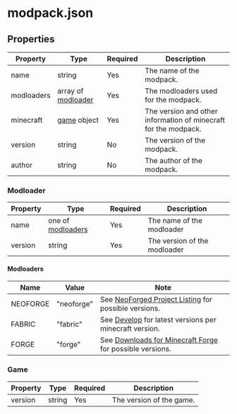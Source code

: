 # modpack.json

## Properties

| Property   | Type                             | Required | Description                                                     |
|------------|----------------------------------|----------|-----------------------------------------------------------------|
| name       | string                           | Yes      | The name of the modpack.                                        |
| modloaders | array of [modloader](#modloader) | Yes      | The modloaders used for the modpack.                            |
| minecraft  | [game](#game) object             | Yes      | The version and other information of minecraft for the modpack. |
| version    | string                           | No       | The version of the modpack.                                     |
| author     | string                           | No       | The author of the modpack.                                      |

### Modloader

| Property | Type                             | Required | Description                  |
|----------|----------------------------------|----------|------------------------------|
| name     | one of [modloaders](#modloaders) | Yes      | The name of the modloader    |
| version  | string                           | Yes      | The version of the modloader |

#### Modloaders

| Name     | Value      | Note                                                                                                                   |
|----------|------------|------------------------------------------------------------------------------------------------------------------------|
| NEOFORGE | "neoforge" | See [NeoForged Project Listing](https://projects.neoforged.net/neoforged/neoforge) for possible versions.              |
| FABRIC   | "fabric"   | See [Develop](https://fabricmc.net/develop/) for latest versions per minecraft version.                                |
| FORGE    | "forge"    | See [Downloads for Minecraft Forge](https://files.minecraftforge.net/net/minecraftforge/forge/) for possible versions. |

### Game

| Property | Type   | Required | Description              |
|----------|--------|----------|--------------------------|
| version  | string | Yes      | The version of the game. |

